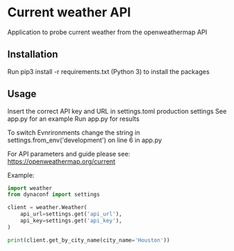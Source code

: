 # Current weather API

Application to probe current weather from the openweathermap API

## Installation

Run pip3 install -r requirements.txt (Python 3) to install the packages

## Usage
Insert the correct API key and URL in settings.toml production settings
See app.py for an example
Run app.py for results

To switch Evnrironments change the string in settings.from_env('development') on line 6 in app.py

For API parameters and guide please see:
https://openweathermap.org/current

Example:

```python
import weather
from dynaconf import settings

client = weather.Weather(
    api_url=settings.get('api_url'),
    api_key=settings.get('api_key'),
)

print(client.get_by_city_name(city_name='Houston'))
```